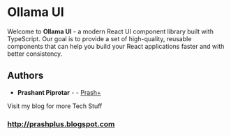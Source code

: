 # Ollama UI

Welcome to **Ollama UI** - a modern React UI component library built with TypeScript. Our goal is to provide a set of high-quality, reusable components that can help you build your React applications faster and with better consistency.


## Authors

* **Prashant Piprotar** - - [Prash+](https://github.com/prashplus)

Visit my blog for more Tech Stuff
### http://prashplus.blogspot.com